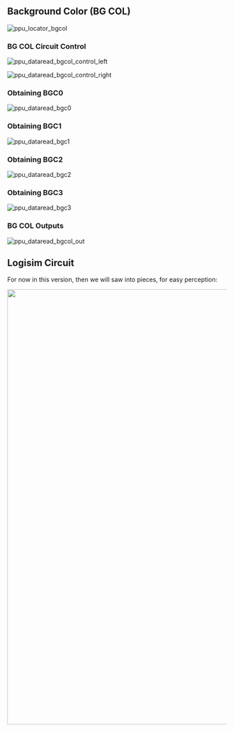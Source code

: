 ## Background Color (BG COL)

![ppu_locator_bgcol](/BreakingNESWiki/imgstore/ppu/ppu_locator_bgcol.jpg)

### BG COL Circuit Control

![ppu_dataread_bgcol_control_left](/BreakingNESWiki/imgstore/ppu/ppu_dataread_bgcol_control_left.jpg)

![ppu_dataread_bgcol_control_right](/BreakingNESWiki/imgstore/ppu/ppu_dataread_bgcol_control_right.jpg)

### Obtaining BGC0

![ppu_dataread_bgc0](/BreakingNESWiki/imgstore/ppu/ppu_dataread_bgc0.jpg)

### Obtaining BGC1

![ppu_dataread_bgc1](/BreakingNESWiki/imgstore/ppu/ppu_dataread_bgc1.jpg)

### Obtaining BGC2

![ppu_dataread_bgc2](/BreakingNESWiki/imgstore/ppu/ppu_dataread_bgc2.jpg)

### Obtaining BGC3

![ppu_dataread_bgc3](/BreakingNESWiki/imgstore/ppu/ppu_dataread_bgc3.jpg)

### BG COL Outputs

![ppu_dataread_bgcol_out](/BreakingNESWiki/imgstore/ppu/ppu_dataread_bgcol_out.jpg)

## Logisim Circuit

For now in this version, then we will saw into pieces, for easy perception:

<img src="/BreakingNESWiki/imgstore/ppu_logisim_bgcol.jpg" width="1000px">
